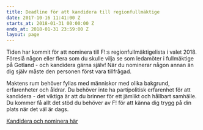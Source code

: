 ```yaml
---
title: Deadline för att kandidera till regionfullmäktige
date: 2017-10-16 11:41:00 Z
starts_at: 2018-01-31 00:00:00 Z
ends_at: 2018-01-31 23:59:00 Z
layout: page
---
```


Tiden har kommit för att nominera till F!:s regionfullmäktigelista i valet 2018. Föreslå någon eller flera som du skulle vilja se som ledamöter i fullmäktige på Gotland - och kandidera gärna själv! När du nominerar någon annan än dig själv måste den personen först vara tillfrågad.

Maktens rum behöver fyllas med människor med olika bakgrund, erfarenheter och åldrar. Du behöver inte ha partipolitisk erfarenhet för att kandidera - det viktiga är att du brinner för ett jämlikt och hållbart samhälle. Du kommer få allt det stöd du behöver av F! för att känna dig trygg på din plats när det väl är dags.

[Kandidera och nominera här](https://docs.google.com/forms/d/e/1FAIpQLSdTQiW_RAVMjftGghayKm2zrcXLxZQlGn0-blQfinNQFf40cQ/viewform)